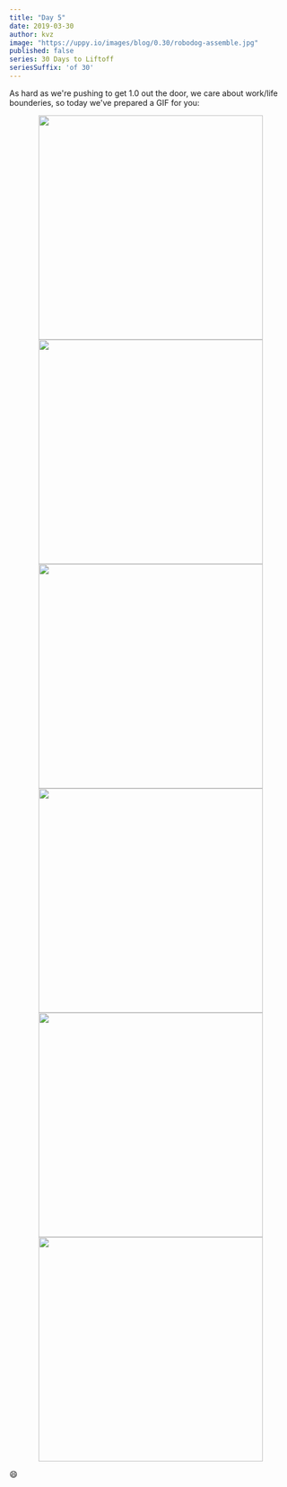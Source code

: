```yaml
---
title: "Day 5"
date: 2019-03-30
author: kvz
image: "https://uppy.io/images/blog/0.30/robodog-assemble.jpg"
published: false
series: 30 Days to Liftoff
seriesSuffix: 'of 30'
---
```


As hard as we're pushing to get 1.0 out the door, we care about work/life bounderies, so today we've prepared a GIF for you:

<center><img width="400" src="https://media.giphy.com/media/TL4d81cXH4THa/giphy.gif"></center>
<center><img width="400" src="https://media.giphy.com/media/RnX4q6yYDoYCI/giphy.gif"></center>
<center><img width="400" src="https://media.giphy.com/media/3orieRftQRDJLIlpQc/giphy.gif"></center>
<center><img width="400" src="https://media.giphy.com/media/gUUI0yuLMnFPq/giphy.gif"></center>
<center><img width="400" src="https://media.giphy.com/media/9MJgNOmdBheJrcOHui/giphy.gif"></center>
<center><img width="400" src="https://media.giphy.com/media/11syU6ZZ6PsGRO/giphy.gif"></center>


:smile:
